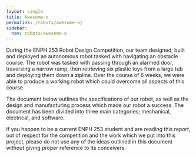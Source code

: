 ```yaml
---
layout: single
title: Awesome-o
permalink: /robots/awesome-o/
sidebar:
  nav: robots/awesome-o
---
```

During the ENPH 253 Robot Design Competition, our team designed, built and deployed an autonomous robot tasked with navigating an obstacle course. The robot was tasked with passing through an alarmed door, traversing a narrow ramp, then retrieving six plastic toys from a large tub and deploying them down a zipline. Over the course of 6 weeks, we were able to produce a working robot which could overcome all aspects of this course.

The document below outlines the specifications of our robot, as well as the design and manufacturing process which made our robot a success. The document has been divided into three main categories; mechanical, electrical, and software.

If you happen to be a current ENPH 253 student and are reading this report, out of respect for the competition and the work which we put into this project, please do not use any of the ideas outlined in this document without giving proper reference to its conceivers. 

